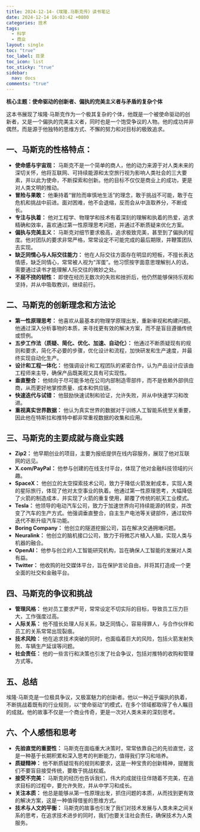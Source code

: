 ```yaml
---
title: 2024-12-14-《埃隆.马斯克传》读书笔记
date: 2024-12-14 16:03:42 +0800
categories: 技术
tags:
  - 科学
  - 商业
layout: single
toc: "true"
toc_label: 目录
toc_icon: list
toc_sticky: "true"
sidebar:
  nav: docs
comments: "true"
---
```

**核心主题：使命驱动的创新者、偏执的完美主义者与矛盾的复杂个体**

这本书展现了埃隆·马斯克作为一个极其复杂的个体，他既是一个被使命驱动的创新者，又是一个偏执的完美主义者，同时也是一个饱受争议的人物。他的成功并非偶然，而是源于他独特的思维方式、不懈的努力和对目标的极致追求。

## 一、马斯克的性格特点：

*   **使命感与宇宙观：** 马斯克不是一个简单的商人，他的动力来源于对人类未来的深切关怀，他将互联网、可持续能源和太空旅行视为影响人类社会的三大要素，并以此为使命，不断探索和创新。他的目标不仅仅是商业上的成功，更是对人类文明的推动。
*   **冒险与果敢：** 他秉持着“冒险而审慎地生活”的理念，敢于挑战不可能，敢于在危机和挑战中前进。面对困难，他不会退缩，反而会从中汲取养分，不断成长。
*   **专注与执着：** 他对工程学、物理学和技术有着深刻的理解和执着的热爱，追求精确和效率，喜欢通过第一性原理思考问题，并通过不断质疑来优化方案。
*   **偏执与完美主义：** 马斯克对细节要求极高，追求极致完美，甚至到了偏执的程度。他对团队的要求非常严格，常常设定不可能完成的最后期限，并鞭策团队去实现。
*   **缺乏同情心与人际交往能力：** 他在人际交往方面存在明显的短板，不擅长表达情感，缺乏同情心，常常被人视为“浑蛋”。他习惯按字面意思理解别人的话，需要通过读书才能理解人际交往的微妙之处。
*   **不屈不挠的韧性：** 即使在经历无数次的失败和挫折后，他仍然能够保持乐观和坚持，并从中吸取教训，继续前行。

## 二、马斯克的创新理念和方法论

*   **第一性原理思考：** 他喜欢从最基本的物理学原理出发，重新审视和构建问题。他通过深入分析事物的本质，来寻找更有效的解决方案，而不是盲目遵循传统或惯例。
*   **五步工作法（质疑、简化、优化、加速、自动化）：** 他通过不断质疑现有的规则和要求，简化不必要的步骤，优化设计和流程，加快研发和生产速度，并最终实现自动化生产。
*   **设计和工程一体化：** 他强调设计和工程团队的紧密合作，认为产品设计应该由工程师来主导，确保产品既美观又具有可实现性。
*   **垂直整合：** 他倾向于尽可能多地在公司内部制造零部件，而不是依赖外部供应商，从而更好地掌控质量、成本和供应链。
*   **快速迭代与试错：** 他鼓励快速试制和验证，允许失败，并从中快速学习和改进。
*   **重视真实世界数据：** 他认为真实世界的数据对于训练人工智能系统至关重要，因此他在特斯拉和推特中都非常重视数据的收集和应用。

## 三、马斯克的主要成就与商业实践

*   **Zip2：** 他早期创业的项目，主要为报纸提供在线内容服务，展现了他对互联网的远见。
*   **X.com/PayPal：** 他参与创建的在线支付平台，体现了他对金融科技领域的兴趣。
*   **SpaceX：** 他创立的太空探索技术公司，致力于降低火箭发射成本，实现人类的星际旅行，体现了他对太空事业的执着。他通过第一性原理思考，大幅降低了火箭的制造成本，并实现了火箭的重复使用，颠覆了传统的航天工业模式。
*   **Tesla：** 他领导的电动汽车公司，致力于加速世界向可持续能源的转变，并改变了汽车的生产方式。他强调垂直整合，自主生产电池等关键部件，通过软件迭代不断升级汽车功能。
*   **Boring Company：** 他创立的隧道挖掘公司，旨在解决交通拥堵问题。
*   **Neuralink：** 他创立的脑机接口公司，致力于将微芯片植入人脑，实现人类与机器的融合。
*   **OpenAI：** 他参与创立的人工智能研究机构，旨在确保人工智能的发展对人类有益。
*   **Twitter：** 他收购的社交媒体平台，旨在保护言论自由，并将其打造成一个更全面的社交和金融平台。

## 四、马斯克的争议和挑战

*   **管理风格：** 他对员工要求严苛，常常设定不切实际的目标，导致员工压力巨大，工作强度过高。
*   **人际关系：** 他不擅长处理人际关系，缺乏同情心，容易得罪人，与合作伙伴和员工的关系常常出现裂痕。
*   **技术风险：** 他在追求技术突破的同时，也面临着巨大的风险，包括火箭发射失败、车辆生产延误等问题。
*   **社会责任：** 他的一些言行和决策也引发了社会争议，包括对推特的收购和管理方式等。

## 五、总结

埃隆·马斯克是一位极具争议，又极富魅力的创新者。他以一种近乎偏执的执着，不断挑战着既有的行业规则，以“使命驱动”的模式，在多个领域都取得了令人瞩目的成就。他的故事不仅是一个商业传奇，更是一次对人类未来的深刻思考。

## 六、个人感悟和思考

*   **先验直觉的重要性：** 马斯克在面临重大决策时，常常依靠自己的先验直觉，这是一种基于长期积累和深入思考的判断能力，值得我们学习和培养。
*   **质疑精神：** 他不断质疑现有的规则和要求，这是一种宝贵的创新精神，提醒我们不要盲目接受传统，要敢于挑战权威。
*   **接受不完美：** 马斯克的经历也告诉我们，伟大的成就往往伴随着不完美，在追求目标的过程中，要允许失败，并从中学习和成长。
*   **关注本质：** 他总是能够从第一性原理出发，抓住问题的本质，从而找到更有效的解决方案，这是一种值得借鉴的思维方式。
*   **技术与人文的平衡：** 马斯克的故事也引发了我们对技术发展与人类未来之间关系的思考，在追求技术进步的同时，我们也要关注社会责任，确保技术为人类服务。

